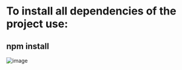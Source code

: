 # To install all dependencies of the project use:
## npm install
![image](https://user-images.githubusercontent.com/106256199/188006394-de60267d-10da-4198-97ce-f321523a4be2.png)
